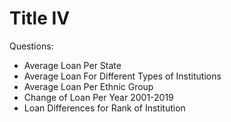 # Title IV

Questions: 
  - Average Loan Per State 
  - Average Loan For Different Types of Institutions
  - Average Loan Per Ethnic Group
  - Change of Loan Per Year 2001-2019
  - Loan Differences for Rank of Institution 
  
